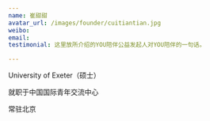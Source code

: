 ```yaml
---
name: 崔甜甜
avatar_url: /images/founder/cuitiantian.jpg
weibo:
email:
testimonial: 这里放所介绍的YOU陪伴公益发起人对YOU陪伴的一句话。

---
```


  University of Exeter（硕士）

  就职于中国国际青年交流中心

  常驻北京
